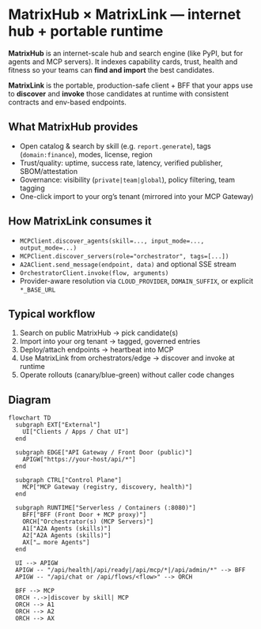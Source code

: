 # MatrixHub × MatrixLink — internet hub + portable runtime

**MatrixHub** is an internet-scale hub and search engine (like PyPI, but for agents and MCP servers). It indexes capability cards, trust, health and fitness so your teams can **find and import** the best candidates.

**MatrixLink** is the portable, production-safe client + BFF that your apps use to **discover** and **invoke** those candidates at runtime with consistent contracts and env-based endpoints.

## What MatrixHub provides
- Open catalog & search by skill (e.g. `report.generate`), tags (`domain:finance`), modes, license, region
- Trust/quality: uptime, success rate, latency, verified publisher, SBOM/attestation
- Governance: visibility (`private|team|global`), policy filtering, team tagging
- One-click import to your org’s tenant (mirrored into your MCP Gateway)

## How MatrixLink consumes it
- `MCPClient.discover_agents(skill=..., input_mode=..., output_mode=...)`
- `MCPClient.discover_servers(role="orchestrator", tags=[...])`
- `A2AClient.send_message(endpoint, data)` and optional SSE stream
- `OrchestratorClient.invoke(flow, arguments)`
- Provider-aware resolution via `CLOUD_PROVIDER`, `DOMAIN_SUFFIX`, or explicit `*_BASE_URL`

## Typical workflow
1. Search on public MatrixHub → pick candidate(s)
2. Import into your org tenant → tagged, governed entries
3. Deploy/attach endpoints → heartbeat into MCP
4. Use MatrixLink from orchestrators/edge → discover and invoke at runtime
5. Operate rollouts (canary/blue-green) without caller code changes

## Diagram
```mermaid
flowchart TD
  subgraph EXT["External"]
    UI["Clients / Apps / Chat UI"]
  end

  subgraph EDGE["API Gateway / Front Door (public)"]
    APIGW["https://your-host/api/*"]
  end

  subgraph CTRL["Control Plane"]
    MCP["MCP Gateway (registry, discovery, health)"]
  end

  subgraph RUNTIME["Serverless / Containers (:8080)"]
    BFF["BFF (Front Door + MCP proxy)"]
    ORCH["Orchestrator(s) (MCP Servers)"]
    A1["A2A Agents (skills)"]
    A2["A2A Agents (skills)"]
    AX["… more Agents"]
  end

  UI --> APIGW
  APIGW -- "/api/health|/api/ready|/api/mcp/*|/api/admin/*" --> BFF
  APIGW -- "/api/chat or /api/flows/<flow>" --> ORCH

  BFF --> MCP
  ORCH -.->|discover by skill| MCP
  ORCH --> A1
  ORCH --> A2
  ORCH --> AX
```